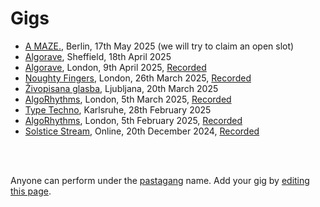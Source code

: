 # Gigs

- [A MAZE.](https://2025.amaze-berlin.de/), Berlin, 17th May 2025 (we will try to claim an open slot)
- [Algorave](https://patternclub.org/events/algorave-sheffield/), Sheffield, 18th April 2025
- [Algorave](https://ra.co/events/2108876), London, 9th April 2025, [Recorded](https://youtu.be/FmE_yUIz4lQ?si=DyX9v1RBUgtOJJhD)
- [Noughty Fingers](https://ra.co/events/2117681), London, 26th March 2025, [Recorded](https://www.youtube.com/watch?v=k0H_rX7G2oQ)
- [Živopisana glasba](https://multimedija.info/zivopisana-glasba/), Ljubljana, 20th March 2025
- [AlgoRhythms](https://lu.ma/35xf6hly), London, 5th March 2025, [Recorded](http://www.youtube.com/watch?v=HCcSHMu0gzg)
- [Type Techno](https://toplap-ka.de/events/type-techno-2025-02-28), Karlsruhe, 28th February 2025
- [AlgoRhythms](https://lu.ma/z75ou3z0), London, 5th February 2025, [Recorded](https://youtu.be/mKE-aMVR0E4)
- [Solstice Stream](https://eulerroom.com/), Online, 20th December 2024, [Recorded](https://youtu.be/VNqsIyCejOc?si=j1ZZoe_ziJj1_GaW)

<br>

<br>

Anyone can perform under the [pastagang](/) name. Add your gig by [editing this page](https://github.com/pastagang/pastagang/edit/main/gigs/readme.md).
